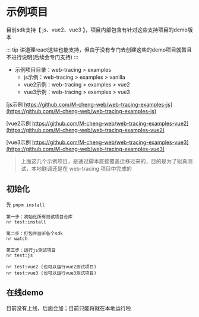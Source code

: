 # 示例项目
目前sdk支持【 js、vue2、vue3 】，项目内部包含有针对这些支持项目的demo版本

::: tip
讲道理react这些也能支持，但由于没有专门去创建这些的demo项目就暂且不进行说明(后续会专门支持)
:::

+ 示例项目目录：web-tracing > examples
  + js示例：web-tracing > examples > vanilla
  + vue2示例：web-tracing > examples > vue2
  + vue3示例：web-tracing > examples > vue3

[js示例 https://github.com/M-cheng-web/web-tracing-examples-js](https://github.com/M-cheng-web/web-tracing-examples-js)

[vue2示例 https://github.com/M-cheng-web/web-tracing-examples-vue2](https://github.com/M-cheng-web/web-tracing-examples-vue2)

[vue3示例 https://github.com/M-cheng-web/web-tracing-examples-vue3](https://github.com/M-cheng-web/web-tracing-examples-vue3)

> 上面这几个示例项目，是通过脚本直接覆盖迁移过来的，目的是为了拟真测试，本地联调还是在 web-tracing 项目中完成的

## 初始化
先 `pnpm install`
```
第一步：初始化所有测试项目仓库
nr test:install

第二步：打包并监听各个sdk
nr watch

第三步：运行js测试项目
nr test:js

nr test:vue2 (也可以运行vue2测试项目)
nr test:vue3 (也可以运行vue3测试项目)
```

## 在线demo
目前没有上线，后面会加；目前只能将就在本地运行啦